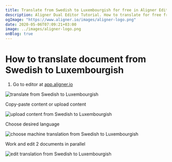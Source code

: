 ```yaml
---
title: Translate from Swedish to Luxembourgish for free in Aligner Editor
description: Aligner Dual Editor Tutorial. How to translate for free from Swedish to Luxembourgish. Aligner is multilingual document management platform. 
ogImage: "https://www.aligner.io/images/aligner-logo.png"
date: 2020-05-06T07:09:21+03:00
image: ../images/aligner-logo.png
onBlog: true
---
```


# How to translate document from Swedish to Luxembourgish

1. Go to editor at [app.aligner.io](https://app.aligner.io "Aligner App web page")

![translate from Swedish to Luxembourgish](../aligner-blank-editor.png "translate from Swedish to Luxembourgish")

Copy-paste content or upload content

![upload content from Swedish to Luxembourgish](../aligner-uploaded-document.png "upload content from Swedish to Luxembourgish")

Choose desired language

![choose machine translation from Swedish to Luxembourgish](../aligner-language-dropdown.png "choose machine translation from Swedish to Luxembourgish")

Work and edit 2 documents in parallel

![edit translation from Swedish to Luxembourgish](../aligner-double-sitded-editor.png "edit translation from Swedish to Luxembourgish")

